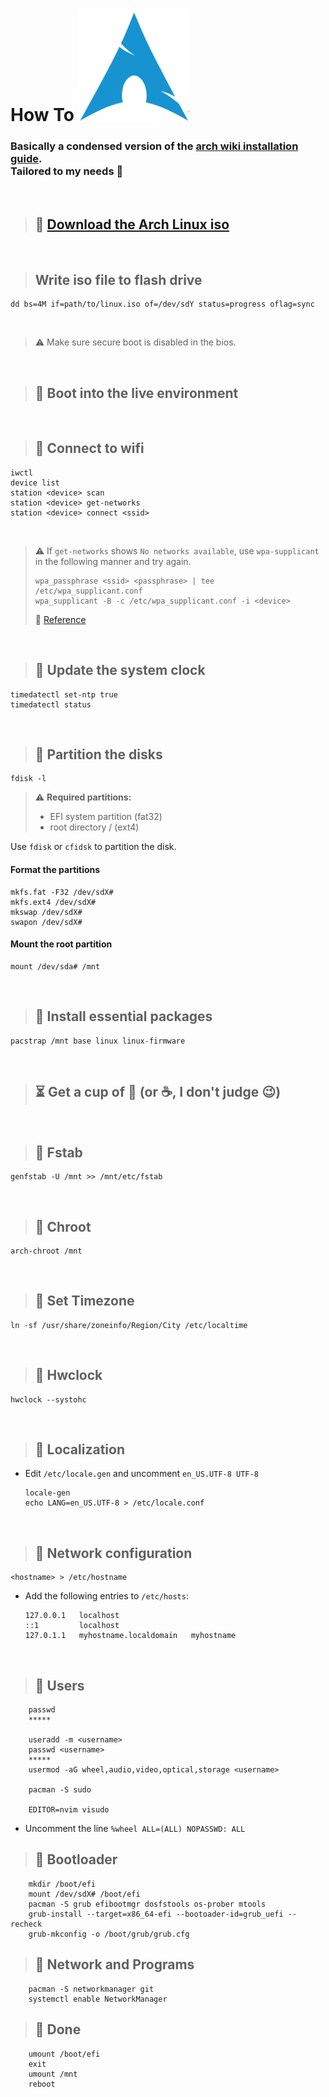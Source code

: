 # How To ![Arch](assets/arch_logo.png)

### Basically a condensed version of the [arch wiki installation guide](https://wiki.archlinux.org/title/Installation_guide).<br/>Tailored to my needs :penguin:

<br/>

> ## :rocket: [Download the Arch Linux iso](https://archlinux.org/download/)

<br/>

> ## Write iso file to flash drive

    dd bs=4M if=path/to/linux.iso of=/dev/sdY status=progress oflag=sync

<br/>

> :warning: Make sure secure boot is disabled in the bios.

<br/>

> ## :rocket: Boot into the live environment

<br/>

> ## :rocket: Connect to wifi
    iwctl
    device list
    station <device> scan
    station <device> get-networks
    station <device> connect <ssid>

<br/>

> :warning: If `get-networks` shows `No networks available`, use `wpa-supplicant` in the following manner and try again.
> ```
> wpa_passphrase <ssid> <passphrase> | tee /etc/wpa_supplicant.conf
> wpa_supplicant -B -c /etc/wpa_supplicant.conf -i <device>
> ```
> :link: [Reference](https://www.linuxbabe.com/command-line/ubuntu-server-16-04-wifi-wpa-supplicant)

<br/>
    
> ## :rocket: Update the system clock
    timedatectl set-ntp true
    timedatectl status
 
<br/>

> ## :rocket: Partition the disks
    fdisk -l
> :warning: **Required partitions:**
>
> - EFI system partition (fat32)
> - root directory / (ext4)


Use `fdisk` or `cfidsk` to partition the disk.

#### Format the partitions
    mkfs.fat -F32 /dev/sdX#
    mkfs.ext4 /dev/sdX#
    mkswap /dev/sdX#
    swapon /dev/sdX#
    
#### Mount the root partition
    mount /dev/sda# /mnt

<br/>

> ## :rocket: Install essential packages
    pacstrap /mnt base linux linux-firmware

<br/>

> ## :hourglass_flowing_sand: Get a cup of :tea: (or :coffee:, I don't judge :wink:)

<br/>

> ## :rocket: Fstab
    genfstab -U /mnt >> /mnt/etc/fstab

<br/>


> ## :rocket: Chroot
    arch-chroot /mnt

<br/>

> ## :rocket: Set Timezone
    ln -sf /usr/share/zoneinfo/Region/City /etc/localtime
    
<br/>

> ## :rocket: Hwclock
    hwclock --systohc

<br/>

> ## :rocket: Localization
    
- Edit `/etc/locale.gen` and uncomment `en_US.UTF-8 UTF-8`
    
    ```
    locale-gen
    echo LANG=en_US.UTF-8 > /etc/locale.conf
    ```
    
<br/>

> ## :rocket: Network configuration
    <hostname> > /etc/hostname
        
- Add the following entries to `/etc/hosts`:
    ```
    127.0.0.1   localhost
    ::1         localhost
    127.0.1.1   myhostname.localdomain   myhostname
     ```
<br/>

> ## :rocket: Users
        passwd
        *****
        
        useradd -m <username>
        passwd <username>
        *****
        usermod -aG wheel,audio,video,optical,storage <username>
        
        pacman -S sudo
        
        EDITOR=nvim visudo

- Uncomment the line `%wheel ALL=(ALL) NOPASSWD: ALL`


> ## :rocket: Bootloader
            
        mkdir /boot/efi
        mount /dev/sdX# /boot/efi
        pacman -S grub efibootmgr dosfstools os-prober mtools
        grub-install --target=x86_64-efi --bootoader-id=grub_uefi --recheck
        grub-mkconfig -o /boot/grub/grub.cfg
        
> ## :rocket: Network and Programs
        pacman -S networkmanager git
        systemctl enable NetworkManager
        
> ## :tada: Done
        umount /boot/efi
        exit
        umount /mnt
        reboot
        
